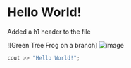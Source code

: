 # Hello World!

Added a h1 header to the file



![Green Tree Frog on a branch] ![image](https://github.com/user-attachments/assets/7a5b322e-44dd-4544-9c82-10ada437f8b1)


``` c++
cout >> "Hello World!";
